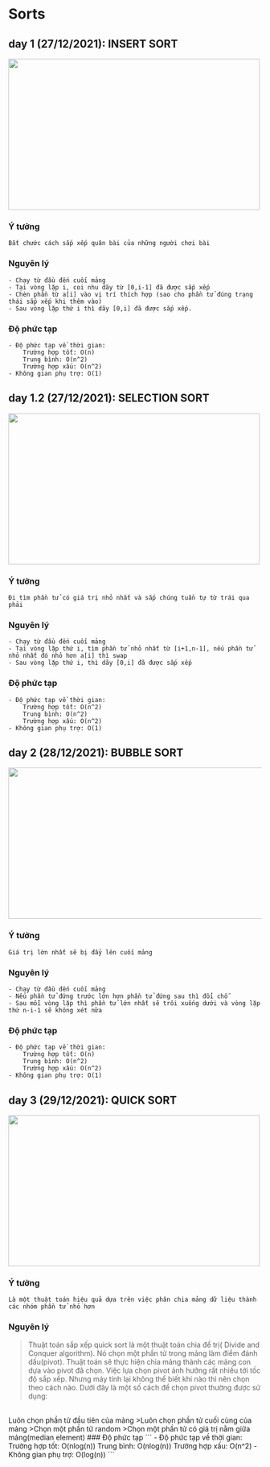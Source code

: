 # Sorts

## day 1 (27/12/2021): INSERT SORT
<img src="https://upload.wikimedia.org/wikipedia/commons/9/9c/Insertion-sort-example.gif" width="500px" height="300px"/>

### Ý tưởng
```
Bắt chước cách sắp xếp quân bài của những người chơi bài
```

### Nguyên lý
```
- Chạy từ đầu đến cuối mảng
- Tại vòng lặp i, coi nhu dãy từ [0,i-1] đã được sắp xếp
- Chèn phần từ a[i] vào vị trí thích hợp (sao cho phần tử đúng trạng thái sắp xếp khi thêm vào)
- Sau vòng lặp thứ i thì dãy [0,i] đã được sắp xếp.  
```
### Độ phức tạp
```
- Độ phức tạp về thời gian:
	Trường hợp tốt: O(n)
	Trung bình: O(n^2)
	Trường hợp xấu: O(n^2)
- Không gian phụ trợ: O(1)
```

## day 1.2 (27/12/2021): SELECTION SORT
<img src="https://nguyenvanhieu.vn/wp-content/uploads/2018/07/thuat-toan-selection-sort.gif" width="500px" height="300px"/>

### Ý tưởng
```
Đi tìm phần tử có giá trị nhỏ nhất và sắp chúng tuần tự từ trái qua phải
```

### Nguyên lý
```
- Chạy từ đầu đến cuối mảng
- Tại vòng lặp thứ i, tìm phần tử nhỏ nhất từ [i+1,n-1], nếu phần tử nhỏ nhất đó nhỏ hơn a[i] thì swap
- Sau vòng lặp thứ i, thì dãy [0,i] đã được sắp xếp
```
### Độ phức tạp
```
- Độ phức tạp về thời gian:
	Trường hợp tốt: O(n^2)
	Trung bình: O(n^2)
	Trường hợp xấu: O(n^2)
- Không gian phụ trợ: O(1)
```

## day 2 (28/12/2021): BUBBLE SORT
<img src="https://www.programmingsimplified.com/images/c/bubble-sort.gif" width="600px" height="300px"/>

### Ý tưởng
```
Giá trị lớn nhất sẽ bị đẩy lên cuối mảng
```

### Nguyên lý
```
- Chạy từ đầu đến cuối mảng
- Nếu phần tử đứng trước lớn hơn phần tử đứng sau thì đổi chỗ
- Sau mỗi vòng lặp thì phần tử lớn nhất sẽ trôi xuống dưới và vòng lặp thứ n-i-1 sẽ không xét nữa
```
### Độ phức tạp
```
- Độ phức tạp về thời gian:
	Trường hợp tốt: O(n)
	Trung bình: O(n^2)
	Trường hợp xấu: O(n^2)
- Không gian phụ trợ: O(1)
```
## day 3 (29/12/2021): QUICK SORT
<img src="https://upload.wikimedia.org/wikipedia/commons/9/9c/Quicksort-example.gif" width="500px" height="300px"/>

### Ý tưởng
```
Là một thuật toán hiệu quả dựa trên việc phân chia mảng dữ liệu thành các nhóm phần tử nhỏ hơn
```

### Nguyên lý
>Thuật toán sắp xếp quick sort là một thuật toán chia để trị( Divide and Conquer algorithm). Nó chọn một phần tử trong mảng làm điểm đánh dấu(pivot). Thuật toán sẽ thực hiện chia mảng thành các mảng con dựa vào pivot đã chọn. Việc lựa chọn pivot ảnh hưởng rất nhiều tới tốc độ sắp xếp. Nhưng máy tính lại không thể biết khi nào thì nên chọn theo cách nào. Dưới đây là một số cách để chọn pivot thường được sử dụng:

</br>
Luôn chọn phần tử đầu tiên của mảng
>Luôn chọn phần tử cuối cùng của mảng
>Chọn một phần tử random
>Chọn một phần tử có giá trị nằm giữa mảng(median element)
### Độ phức tạp
```
- Độ phức tạp về thời gian:
	Trường hợp tốt: O(nlog(n))
	Trung bình: O(nlog(n))
	Trường hợp xấu: O(n^2)
- Không gian phụ trợ: O(log(n))
```
